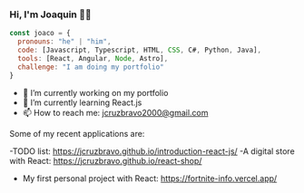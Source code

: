 ### Hi, I'm Joaquin 👨‍💻

```js
const joaco = {
  pronouns: "he" | "him",
  code: [Javascript, Typescript, HTML, CSS, C#, Python, Java],
  tools: [React, Angular, Node, Astro],
  challenge: "I am doing my portfolio"
}
```
- 🔭 I’m currently working on my portfolio
- 🌱 I’m currently learning React.js
- 📫 How to reach me: jcruzbravo2000@gmail.com

Some of my recent applications are:

-TODO list: https://jcruzbravo.github.io/introduction-react-js/
-A digital store with React: https://jcruzbravo.github.io/react-shop/
- My first personal project with React: https://fortnite-info.vercel.app/
